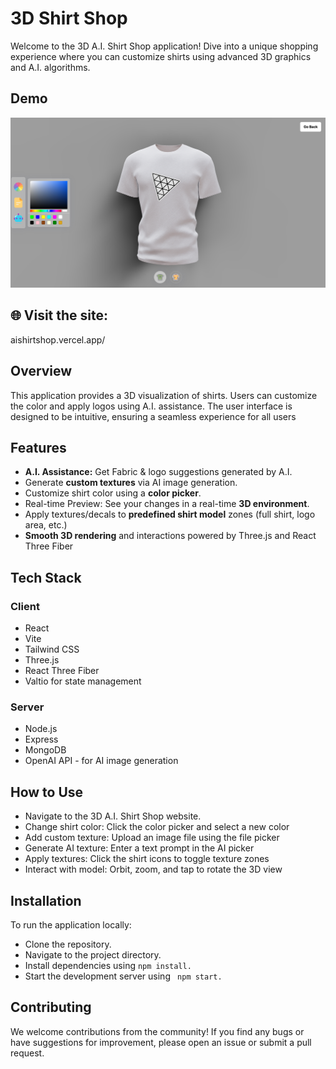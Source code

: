 
# 3D Shirt Shop

Welcome to the 3D A.I. Shirt Shop application! Dive into a unique shopping experience where you can customize shirts using advanced 3D graphics and A.I. algorithms.


## Demo
<img src="image.png">

## 🌐 Visit the site:
aishirtshop.vercel.app/


## Overview
This application provides a 3D visualization of shirts. Users can customize the color and apply logos using A.I. assistance. The user interface is designed to be intuitive, ensuring a seamless experience for all users
## Features

- **A.I. Assistance:** Get Fabric & logo suggestions generated by A.I.
- Generate **custom textures** via AI image generation.
- Customize shirt color using a **color picker**.
- Real-time Preview: See your changes in a real-time **3D environment**.
- Apply textures/decals to **predefined shirt model** zones (full shirt, logo area, etc.)
- **Smooth 3D rendering** and interactions powered by Three.js and React Three Fiber


## Tech Stack
### Client
- React
- Vite
- Tailwind CSS
- Three.js
- React Three Fiber
- Valtio for state management

### Server  
- Node.js
- Express
- MongoDB
- OpenAI API - for AI image generation


## How to Use
- Navigate to the 3D A.I. Shirt Shop website.
- Change shirt color: Click the color picker and select a new color
- Add custom texture: Upload an image file using the file picker
- Generate AI texture: Enter a text prompt in the AI picker
- Apply textures: Click the shirt icons to toggle texture zones
- Interact with model: Orbit, zoom, and tap to rotate the 3D view
## Installation

To run the application locally:


- Clone the repository.
- Navigate to the project directory.
- Install dependencies using ```npm install.```
- Start the development server using ``` npm start.```

    
## Contributing

We welcome contributions from the community! If you find any bugs or have suggestions for improvement, please open an issue or submit a pull request.
